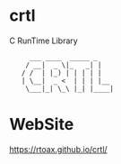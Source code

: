 # crtl

C RunTime Library

```
     ___ ____  _____ _
    / __|  _ \|_   _| |
   / /  | |_) | | | | |
   | \__|  _ <  | | | |__
    \___|_| \_\ |_| |____|

```

# WebSite

https://rtoax.github.io/crtl/

